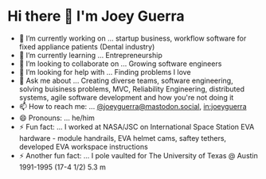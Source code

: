 # Hi there 👋 I'm Joey Guerra

- 🔭 I’m currently working on ... startup business, workflow software for fixed appliance patients (Dental industry)
- 🌱 I’m currently learning ... Entrepreneurship
- 👯 I’m looking to collaborate on ... Growing software engineers
- 🤔 I’m looking for help with ... Finding problems I love
- 💬 Ask me about ... Creating diverse teams, software engineering, solving buisiness problems, MVC, Reliability Engineering, distributed systems, agile software development and how you're not doing it
- 📫 How to reach me: ... [@joeyguerra@mastodon.social]([https://twitter.com/ijoeyguerra](https://mastodon.social/@joeyguerra)), [in:joeyguerra](https://www.linkedin.com/in/joeyguerra/)
- 😄 Pronouns: ... he/him
- ⚡ Fun fact: ... I worked at NASA/JSC on International Space Station EVA hardware - module handrails, EVA helmet cams, saftey tethers, developed EVA workspace instructions
- ⚡ Another fun fact: ... I pole vaulted for The University of Texas @ Austin 1991-1995 (17-4 1/2) 5.3 m
